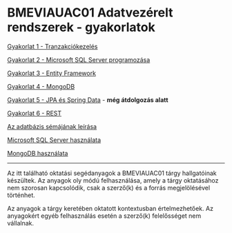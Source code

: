 # BMEVIAUAC01 Adatvezérelt rendszerek - gyakorlatok

[Gyakorlat 1 - Tranzakciókezelés](Gyak1-Tranzakciok/README.md)

[Gyakorlat 2 - Microsoft SQL Server programozása](Gyak2-MSSQL/README.md)

[Gyakorlat 3 - Entity Framework](Gyak3-EF/README.md)

[Gyakorlat 4 - MongoDB](Gyak4-MongoDB/README.md)

[Gyakorlat 5 - JPA és Spring Data](Gyak5-JPA/README.md) - **még átdolgozás alatt**

[Gyakorlat 6 - REST](Gyak6-REST/README.md)

[Az adatbázis sémájának leírása](Adatbazis/sema.md)

[Microsoft SQL Server használata](Adatbazis/mssql-server.md)

[MongoDB használata](Adatbazis/mongodb.md)

---

Az itt található oktatási segédanyagok a BMEVIAUAC01 tárgy hallgatóinak készültek. Az anyagok oly módú felhasználása, amely a tárgy oktatásához nem szorosan kapcsolódik, csak a szerző(k) és a forrás megjelölésével történhet.

Az anyagok a tárgy keretében oktatott kontextusban értelmezhetőek. Az anyagokért egyéb felhasználás esetén a szerző(k) felelősséget nem vállalnak.
